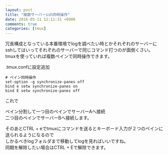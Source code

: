 ```yaml
---
layout: post
title: "複数サーバーssh同時操作"
date: 2016-05-11 12:12:31 +0900
comments: true
categories: [tmux]
---
```

  
冗長構成となっている本番環境でlogを調べたい時とかそれぞれのサーバーにsshしてはいってそれぞれのサーバーで同じコマンド打つのが面倒くさい。  
tmuxを使っていれば複数ペインで同時操作できます。  
  
<!-- more -->  
  
  
.tmux.confに設定追加  
  
```  
# ペイン同時操作  
set-option -g synchronize-panes off  
bind e setw synchronize-panes on  
bind E setw synchronize-panes off  
```  
  
これで  
  
ペイン分割して一つ目のペインでサーバーAへ接続  
二つ目のペインでサーバーBへ接続します。  
  
そのあとCTRL + eでtmuxにコマンドを送るとキーボード入力が２つのペインに送られるようになるので  
しかるべきlogフォルダまで移動してlogを見ればいいですね。  
同期を解除したい場合はCTRL + Eで解除できます。  
